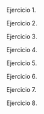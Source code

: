 Ejercicio 1.

Ejercicio 2.

Ejercicio 3.

Ejercicio 4.

Ejercicio 5.

Ejercicio 6.

Ejercicio 7.

Ejercicio 8.
